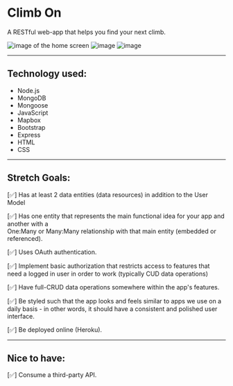 # Climb On

A RESTful web-app that helps you find your next climb.

![image of the home screen](https://i.imgur.com/eChkQVw.png)
![image ](https://i.imgur.com/BDVRYIX.png)
![image](https://i.imgur.com/wYDVjWa.png)

---

## Technology used:

- Node.js
- MongoDB
- Mongoose
- JavaScript
- Mapbox
- Bootstrap
- Express
- HTML
- CSS

---

## Stretch Goals:

[✅] Has at least 2 data entities (data resources) in addition to the User Model

[✅] Has one entity that represents the main functional idea for your app and another with a  
 One:Many or Many:Many relationship with that main entity (embedded or referenced).

[✅] Uses OAuth authentication.

[✅] Implement basic authorization that restricts access to features that need a logged in user in order to work (typically CUD data operations)

[✅] Have full-CRUD data operations somewhere within the app's features.

[✅] Be styled such that the app looks and feels similar to apps we use on a daily basis - in other words, it should have a consistent and polished user interface.

[✅] Be deployed online (Heroku).

---

## Nice to have:

[✅] Consume a third-party API.
